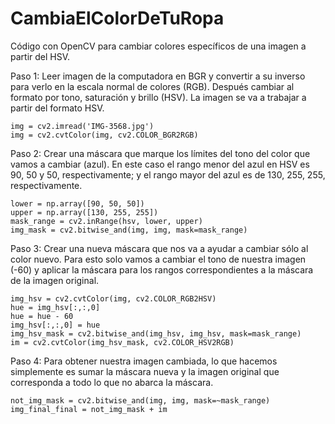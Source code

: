 # CambiaElColorDeTuRopa
Código con OpenCV para cambiar colores específicos de una imagen a partir del HSV.

Paso 1: Leer imagen de la computadora en BGR y convertir a su inverso para verlo en la escala normal de colores (RGB). Después cambiar al formato por tono, saturación y brillo (HSV). La imagen se va a trabajar a partir del formato HSV.

    img = cv2.imread('IMG-3568.jpg')
    img = cv2.cvtColor(img, cv2.COLOR_BGR2RGB)

Paso 2: Crear una máscara que marque los límites del tono del color que vamos a cambiar (azul). En este caso el rango menor del azul en HSV es 90, 50 y 50, respectivamente; y el rango mayor del azul es de 130, 255, 255, respectivamente.

    lower = np.array([90, 50, 50])
    upper = np.array([130, 255, 255])
    mask_range = cv2.inRange(hsv, lower, upper)
    img_mask = cv2.bitwise_and(img, img, mask=mask_range)
    
Paso 3: Crear una nueva máscara que nos va a ayudar a cambiar sólo al color nuevo. Para esto solo vamos a cambiar el tono de nuestra imagen (-60) y aplicar la máscara para los rangos correspondientes a la máscara de la imagen original.

    img_hsv = cv2.cvtColor(img, cv2.COLOR_RGB2HSV)
    hue = img_hsv[:,:,0]
    hue = hue - 60
    img_hsv[:,:,0] = hue
    img_hsv_mask = cv2.bitwise_and(img_hsv, img_hsv, mask=mask_range)
    im = cv2.cvtColor(img_hsv_mask, cv2.COLOR_HSV2RGB)

Paso 4: Para obtener nuestra imagen cambiada, lo que hacemos simplemente es sumar la máscara nueva y la imagen original que corresponda a todo lo que no abarca la máscara.

    not_img_mask = cv2.bitwise_and(img, img, mask=~mask_range)
    img_final_final = not_img_mask + im
